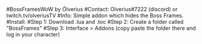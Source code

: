 #BossFramesWoW by Ólverius
#Contact: Olverius#7222 (discord) or twitch.tv/olveriusTV
#Info: Simple addon which hides the Boss Frames.
#Install:
  #Step 1: Download .lua and .toc
  #Step 2: Create a folder called "BossFrames"
  #Step 3: Interface > Addons (copy paste the folder there and log in your character)
